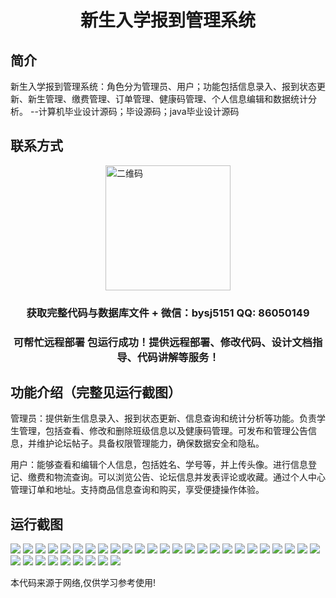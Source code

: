 <p><h1 align="center">新生入学报到管理系统</h1></p>

## 简介
新生入学报到管理系统：角色分为管理员、用户；功能包括信息录入、报到状态更新、新生管理、缴费管理、订单管理、健康码管理、个人信息编辑和数据统计分析。    --计算机毕业设计源码；毕设源码；java毕业设计源码


## 联系方式
<img src="https://bs-1329754181.cos.ap-shanghai.myqcloud.com/wx.jpg" alt="二维码" style="display: block; margin: 0 auto;" width="200px">
<p><h3 align="center">获取完整代码与数据库文件 + 微信：bysj5151 QQ: 86050149</h3></p>
<p><h3 align="center">可帮忙远程部署 包运行成功！提供远程部署、修改代码、设计文档指导、代码讲解等服务！</h3></p>

## 功能介绍（完整见运行截图）
管理员：提供新生信息录入、报到状态更新、信息查询和统计分析等功能。负责学生管理，包括查看、修改和删除班级信息以及健康码管理。可发布和管理公告信息，并维护论坛帖子。具备权限管理能力，确保数据安全和隐私。

用户：能够查看和编辑个人信息，包括姓名、学号等，并上传头像。进行信息登记、缴费和物流查询。可以浏览公告、论坛信息并发表评论或收藏。通过个人中心管理订单和地址。支持商品信息查询和购买，享受便捷操作体验。


## 运行截图
![](https://bs-1329754181.cos.ap-shanghai.myqcloud.com/ssm/newStudentEnrollmentManagementSystem/img/001.jpg)
![](https://bs-1329754181.cos.ap-shanghai.myqcloud.com/ssm/newStudentEnrollmentManagementSystem/img/002.jpg)
![](https://bs-1329754181.cos.ap-shanghai.myqcloud.com/ssm/newStudentEnrollmentManagementSystem/img/003.jpg)
![](https://bs-1329754181.cos.ap-shanghai.myqcloud.com/ssm/newStudentEnrollmentManagementSystem/img/004.jpg)
![](https://bs-1329754181.cos.ap-shanghai.myqcloud.com/ssm/newStudentEnrollmentManagementSystem/img/005.jpg)
![](https://bs-1329754181.cos.ap-shanghai.myqcloud.com/ssm/newStudentEnrollmentManagementSystem/img/006.jpg)
![](https://bs-1329754181.cos.ap-shanghai.myqcloud.com/ssm/newStudentEnrollmentManagementSystem/img/007.jpg)
![](https://bs-1329754181.cos.ap-shanghai.myqcloud.com/ssm/newStudentEnrollmentManagementSystem/img/008.jpg)
![](https://bs-1329754181.cos.ap-shanghai.myqcloud.com/ssm/newStudentEnrollmentManagementSystem/img/009.jpg)
![](https://bs-1329754181.cos.ap-shanghai.myqcloud.com/ssm/newStudentEnrollmentManagementSystem/img/010.jpg)
![](https://bs-1329754181.cos.ap-shanghai.myqcloud.com/ssm/newStudentEnrollmentManagementSystem/img/011.jpg)
![](https://bs-1329754181.cos.ap-shanghai.myqcloud.com/ssm/newStudentEnrollmentManagementSystem/img/012.jpg)
![](https://bs-1329754181.cos.ap-shanghai.myqcloud.com/ssm/newStudentEnrollmentManagementSystem/img/013.jpg)
![](https://bs-1329754181.cos.ap-shanghai.myqcloud.com/ssm/newStudentEnrollmentManagementSystem/img/014.jpg)
![](https://bs-1329754181.cos.ap-shanghai.myqcloud.com/ssm/newStudentEnrollmentManagementSystem/img/015.jpg)
![](https://bs-1329754181.cos.ap-shanghai.myqcloud.com/ssm/newStudentEnrollmentManagementSystem/img/016.jpg)
![](https://bs-1329754181.cos.ap-shanghai.myqcloud.com/ssm/newStudentEnrollmentManagementSystem/img/017.jpg)
![](https://bs-1329754181.cos.ap-shanghai.myqcloud.com/ssm/newStudentEnrollmentManagementSystem/img/018.jpg)
![](https://bs-1329754181.cos.ap-shanghai.myqcloud.com/ssm/newStudentEnrollmentManagementSystem/img/019.jpg)
![](https://bs-1329754181.cos.ap-shanghai.myqcloud.com/ssm/newStudentEnrollmentManagementSystem/img/020.jpg)
![](https://bs-1329754181.cos.ap-shanghai.myqcloud.com/ssm/newStudentEnrollmentManagementSystem/img/021.jpg)
![](https://bs-1329754181.cos.ap-shanghai.myqcloud.com/ssm/newStudentEnrollmentManagementSystem/img/022.jpg)
![](https://bs-1329754181.cos.ap-shanghai.myqcloud.com/ssm/newStudentEnrollmentManagementSystem/img/023.jpg)
![](https://bs-1329754181.cos.ap-shanghai.myqcloud.com/ssm/newStudentEnrollmentManagementSystem/img/024.jpg)
![](https://bs-1329754181.cos.ap-shanghai.myqcloud.com/ssm/newStudentEnrollmentManagementSystem/img/025.jpg)
![](https://bs-1329754181.cos.ap-shanghai.myqcloud.com/ssm/newStudentEnrollmentManagementSystem/img/026.jpg)
![](https://bs-1329754181.cos.ap-shanghai.myqcloud.com/ssm/newStudentEnrollmentManagementSystem/img/027.jpg)
![](https://bs-1329754181.cos.ap-shanghai.myqcloud.com/ssm/newStudentEnrollmentManagementSystem/img/028.jpg)
![](https://bs-1329754181.cos.ap-shanghai.myqcloud.com/ssm/newStudentEnrollmentManagementSystem/img/029.jpg)
![](https://bs-1329754181.cos.ap-shanghai.myqcloud.com/ssm/newStudentEnrollmentManagementSystem/img/030.jpg)
![](https://bs-1329754181.cos.ap-shanghai.myqcloud.com/ssm/newStudentEnrollmentManagementSystem/img/031.jpg)
![](https://bs-1329754181.cos.ap-shanghai.myqcloud.com/ssm/newStudentEnrollmentManagementSystem/img/032.jpg)
![](https://bs-1329754181.cos.ap-shanghai.myqcloud.com/ssm/newStudentEnrollmentManagementSystem/img/033.jpg)
![](https://bs-1329754181.cos.ap-shanghai.myqcloud.com/ssm/newStudentEnrollmentManagementSystem/img/034.jpg)

<p>本代码来源于网络,仅供学习参考使用!</p>
